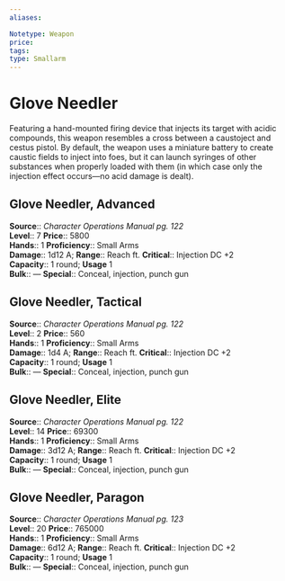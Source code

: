 ```yaml
---
aliases: 

Notetype: Weapon
price: 
tags: 
type: Smallarm
---
```


# Glove Needler

Featuring a hand-mounted firing device that injects its target with acidic compounds, this weapon resembles a cross between a caustoject and cestus pistol. By default, the weapon uses a miniature battery to create caustic fields to inject into foes, but it can launch syringes of other substances when properly loaded with them (in which case only the injection effect occurs—no acid damage is dealt).  

## Glove Needler, Advanced

**Source**:: _Character Operations Manual pg. 122_  
**Level**:: 7
**Price**:: 5800  
**Hands**:: 1
**Proficiency**:: Small Arms  
**Damage**:: 1d12 A; 
**Range**:: Reach ft.
**Critical**:: Injection DC +2  
**Capacity**:: 1 round; **Usage** 1  
**Bulk**:: —
**Special**:: Conceal, injection, punch gun

## Glove Needler, Tactical

**Source**:: _Character Operations Manual pg. 122_  
**Level**:: 2
**Price**:: 560  
**Hands**:: 1
**Proficiency**:: Small Arms  
**Damage**:: 1d4 A; 
**Range**:: Reach ft.
**Critical**:: Injection DC +2  
**Capacity**:: 1 round; **Usage** 1  
**Bulk**:: —
**Special**:: Conceal, injection, punch gun

## Glove Needler, Elite

**Source**:: _Character Operations Manual pg. 122_  
**Level**:: 14
**Price**:: 69300  
**Hands**:: 1
**Proficiency**:: Small Arms  
**Damage**:: 3d12 A; 
**Range**:: Reach ft.
**Critical**:: Injection DC +2  
**Capacity**:: 1 round; **Usage** 1  
**Bulk**:: —
**Special**:: Conceal, injection, punch gun

## Glove Needler, Paragon

**Source**:: _Character Operations Manual pg. 123_  
**Level**:: 20
**Price**:: 765000  
**Hands**:: 1
**Proficiency**:: Small Arms  
**Damage**:: 6d12 A; 
**Range**:: Reach ft.
**Critical**:: Injection DC +2  
**Capacity**:: 1 round; **Usage** 1  
**Bulk**:: —
**Special**:: Conceal, injection, punch gun

